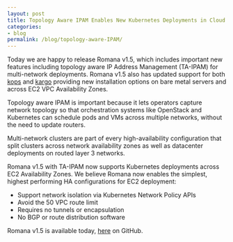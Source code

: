 ```yaml
---
layout: post
title: Topology Aware IPAM Enables New Kubernetes Deployments in Cloud and on Premises 
categories:
- blog
permalink: /blog/topology-aware-IPAM/
---
```


Today we are happy to release Romana v1.5, which includes important new features including topology aware IP Address Management (TA-IPAM) for multi-network deployments. Romana v1.5 also has updated support for both [kops](https://github.com/kubernetes/kops) and [kargo]( https://github.com/kubernetes-incubator/kargo) providing new installation options on bare metal servers and across EC2 VPC Availability Zones.

Topology aware IPAM is important because it lets operators capture network topology so that orchestration systems like OpenStack and Kubernetes can schedule pods and VMs across multiple networks, without the need to update routers. 

Multi-network clusters are part of every high-availability configuration that split clusters across network availability zones as well as datacenter deployments on routed layer 3 networks. 

Romana v1.5 with TA-IPAM now supports Kubernetes deployments across EC2 Availability Zones. We believe Romana now enables the simplest, highest performing HA configurations for EC2 deployment:

* Support network isolation via Kubernetes Network Policy APIs
* Avoid the 50 VPC route limit
* Requires no tunnels or encapsulation
* No BGP or route distribution software

Romana v1.5 is available today, [here](https://github.com/romana/romana) on GitHub. 
